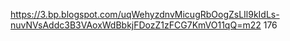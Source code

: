 https://3.bp.blogspot.com/uqWehyzdnvMicugRbOogZsLIl9kIdLs-nuvNVsAddc3B3VAoxWdBbkjFDozZ1zFCG7KmVO11qQ=m22 176
